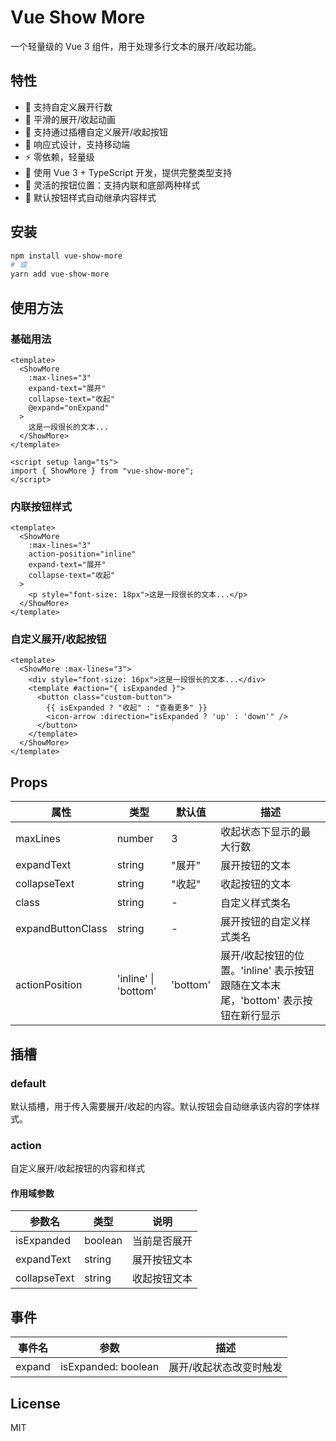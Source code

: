 # Vue Show More

一个轻量级的 Vue 3 组件，用于处理多行文本的展开/收起功能。

## 特性

- 🎯 支持自定义展开行数
- 🎨 平滑的展开/收起动画
- 🎨 支持通过插槽自定义展开/收起按钮
- 📱 响应式设计，支持移动端
- ⚡ 零依赖，轻量级
- 💪 使用 Vue 3 + TypeScript 开发，提供完整类型支持
- 🎈 灵活的按钮位置：支持内联和底部两种样式
- 🔄 默认按钮样式自动继承内容样式

## 安装

```bash
npm install vue-show-more
# 或
yarn add vue-show-more
```

## 使用方法

### 基础用法

```vue
<template>
  <ShowMore
    :max-lines="3"
    expand-text="展开"
    collapse-text="收起"
    @expand="onExpand"
  >
    这是一段很长的文本...
  </ShowMore>
</template>

<script setup lang="ts">
import { ShowMore } from "vue-show-more";
</script>
```

### 内联按钮样式

```vue
<template>
  <ShowMore
    :max-lines="3"
    action-position="inline"
    expand-text="展开"
    collapse-text="收起"
  >
    <p style="font-size: 18px">这是一段很长的文本...</p>
  </ShowMore>
</template>
```

### 自定义展开/收起按钮

```vue
<template>
  <ShowMore :max-lines="3">
    <div style="font-size: 16px">这是一段很长的文本...</div>
    <template #action="{ isExpanded }">
      <button class="custom-button">
        {{ isExpanded ? "收起" : "查看更多" }}
        <icon-arrow :direction="isExpanded ? 'up' : 'down'" />
      </button>
    </template>
  </ShowMore>
</template>
```

## Props

| 属性              | 类型                 | 默认值   | 描述                                                                              |
| ----------------- | -------------------- | -------- | --------------------------------------------------------------------------------- |
| maxLines          | number               | 3        | 收起状态下显示的最大行数                                                          |
| expandText        | string               | "展开"   | 展开按钮的文本                                                                    |
| collapseText      | string               | "收起"   | 收起按钮的文本                                                                    |
| class             | string               | -        | 自定义样式类名                                                                    |
| expandButtonClass | string               | -        | 展开按钮的自定义样式类名                                                          |
| actionPosition    | 'inline' \| 'bottom' | 'bottom' | 展开/收起按钮的位置。'inline' 表示按钮跟随在文本末尾，'bottom' 表示按钮在新行显示 |

## 插槽

### default

默认插槽，用于传入需要展开/收起的内容。默认按钮会自动继承该内容的字体样式。

### action

自定义展开/收起按钮的内容和样式

#### 作用域参数

| 参数名       | 类型    | 说明         |
| ------------ | ------- | ------------ |
| isExpanded   | boolean | 当前是否展开 |
| expandText   | string  | 展开按钮文本 |
| collapseText | string  | 收起按钮文本 |

## 事件

| 事件名 | 参数                | 描述                    |
| ------ | ------------------- | ----------------------- |
| expand | isExpanded: boolean | 展开/收起状态改变时触发 |

## License

MIT
